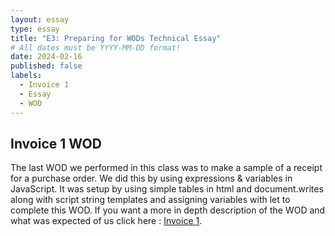 ```yaml
---
layout: essay
type: essay
title: "E3: Preparing for WODs Technical Essay"
# All dates must be YYYY-MM-DD format!
date: 2024-02-16
published: false
labels:
  - Invoice 1
  - Essay
  - WOD
---
```


## Invoice 1 WOD

The last WOD we performed in this class was to make a sample of a receipt for a purchase order. We did this by using expressions & variables in JavaScript. It was setup by using simple tables in html and document.writes along with script string templates and assigning variables with let to complete this WOD. If you want a more in depth description of the WOD and what was expected of us click here : [Invoice 1](https://dport96.github.io/ITM352/morea/060.expressions-operators/experience-preparing-for-WOD.html).  
